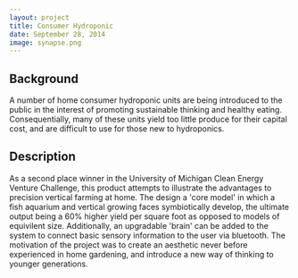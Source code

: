 ```yaml
---
layout: project
title: Consumer Hydroponic
date: September 28, 2014
image: synapse.png
---
```


## Background
A number of home consumer hydroponic units are being introduced to the public in the interest of promoting sustainable thinking and healthy eating.  Consequentially, many of these units yield too little produce for their capital cost, and are difficult to use for those new to hydroponics.

## Description
As a second place winner in the University of Michigan Clean Energy Venture Challenge, this product attempts to illustrate the advantages to precision vertical farming at home.  The design a 'core model' in which a fish aquarium and vertical growing faces symbiotically develop, the ultimate output being a 60% higher yield per square foot as opposed to models of equivilent size.  Additionally, an upgradable 'brain' can be added to the system to connect basic sensory information to the user via bluetooth.  The motivation of the project was to create an aesthetic never before experienced in home gardening, and introduce a new way of thinking to younger generations.